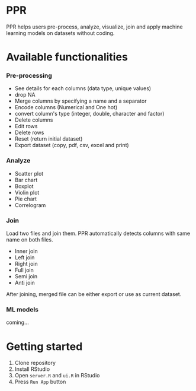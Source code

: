 # PPR

PPR helps users pre-process, analyze, visualize, join and apply machine learning models on datasets without coding.

# Available functionalities

### Pre-processing
- See details for each columns (data type, unique values)
- drop NA
- Merge columns by specifying a name and a separator
- Encode columns (Numerical and One hot)
- convert column's type (integer, double, character and factor)
- Delete columns
- Edit rows
- Delete rows
- Reset (return initial dataset)
- Export dataset (copy, pdf, csv, excel and print)

### Analyze
- Scatter plot
- Bar chart
- Boxplot
- Violin plot
- Pie chart
- Correlogram

### Join
Load two files and join them. PPR automatically detects columns with same name on both files.
- Inner join
- Left join
- Right join
- Full join
- Semi join
- Anti join

After joining, merged file can be either export or use as current dataset.

### ML models
coming...

# Getting started

1. Clone repository
2. Install RStudio
3. Open `server.R` and `ui.R` in RStudio
4. Press `Run App` button
